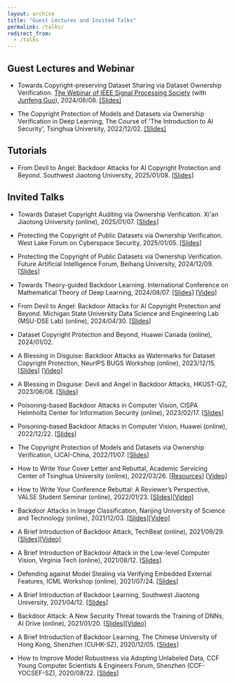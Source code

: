 ```yaml
---
layout: archive
title: "Guest Lectures and Invited Talks"
permalink: /talks/
redirect_from:
  - /talks
---
```

## Guest Lectures and Webinar
* Towards Copyright-preserving Dataset Sharing via Dataset Ownership Verification. [The Webinar of IEEE Signal Processing Society](https://signalprocessingsociety.org/blog/sps-webinar-towards-copyright-preserving-dataset-sharing-dataset-ownership-verification) (with [Junfeng Guo](https://scholar.google.fr/citations?user=TqblqYcAAAAJ&hl=en&oi=ao)), 2024/08/08. [[Slides]](https://www.dropbox.com/scl/fi/bmkdenv4ktzl4shk7tal6/IEEETalk_0808.pdf?rlkey=g4r6jlyxdxm2lvspqh1vecrf7&st=bbhgjl2d&dl=0)

* The Copyright Protection of Models and Datasets via Ownership Verification in Deep Learning, The Course of 'The Introduction to AI Security', Tsinghua University, 2022/12/02. [[Slides]](https://www.dropbox.com/s/iko1490ldglzi0a/DeepCopyrightProtection_THU.pptx?dl=0)

## Tutorials
* From Devil to Angel: Backdoor Attacks for AI Copyright Protection and Beyond. Southwest Jiaotong University, 2025/01/08. [[Slides]](https://www.dropbox.com/scl/fi/g7a4fje33d4r98w0w0ur3/Talk_YimingLi_20250108.pdf?rlkey=qno7yzb3muchlx0aga3yl0sh9&st=jp2vmvka&dl=0)


## Invited Talks
* Towards Dataset Copyright Auditing via Ownership Verification. Xi'an Jiaotong University (online), 2025/01/07. [[Slides]](https://www.dropbox.com/scl/fi/2iw4w5gn75lzzh6nt3l1y/Talk_YimingLi_20250107.pdf?rlkey=ipi7gpp5ob1cxcqg92h6gsw4x&st=2rnmawkm&dl=0)

* Protecting the Copyright of Public Datasets via Ownership Verification. West Lake Forum on Cyberspace Security, 2025/01/05. [[Slides]](https://www.dropbox.com/scl/fi/rpwoyxn7zmypk6a50h4pd/Talk_YimingLi_20250105.pdf?rlkey=szqn6tle70zfs2o5tzs2egjby&st=mf8ybo0l&dl=0)
  
* Protecting the Copyright of Public Datasets via Ownership Verification. Future Artificial
Intelligence Forum, Beihang University, 2024/12/09. [[Slides]](https://www.dropbox.com/scl/fi/3mtqf8rx9rgclc018ru52/PublicDatasetProtection_DOV_1209.pdf?rlkey=k11gdf9ail849yhj18gv70otk&st=acsde89b&dl=0)

* Towards Theory-guided Backdoor Learning. International Conference on Mathematical Theory of Deep Learning, 2024/08/07. [[Slides]](https://www.dropbox.com/scl/fi/43dl18ew5my28qzam48em/CASTalk_Yiming.pdf?rlkey=4vfxdrgdasjgella5798jrjp5&st=ufq6la5b&dl=0) [[Video]](https://www.dropbox.com/scl/fi/6h9sqoongx29oozsv9n07/CASTalk.mp4?rlkey=h4eeas0nwmamp8rpkj9jiw49i&st=i81blvgu&dl=0)

* From Devil to Angel: Backdoor Attacks for AI Copyright Protection and Beyond. Michigan State University Data Science and Engineering Lab (MSU-DSE Lab)
 (online), 2024/04/30. [[Slides]](https://www.dropbox.com/scl/fi/62387mczxgi1l7hjtnmm8/MSUTalk_Yiming_0430.pptx?rlkey=xjuvfro4doa71gf2zimwfxxca&st=pqagru4m&dl=0)
  
* Dataset Copyright Protection and Beyond, Huawei Canada (online), 2024/01/02.
  
* A Blessing in Disguise: Backdoor Attacks as Watermarks for Dataset Copyright Protection, NeurIPS BUGS Workshop (online), 2023/12/15. [[Slides]](https://www.dropbox.com/scl/fi/2yc7n3lvwbsz7990lykrc/NeurIPSTalk_Yiming.pptx?rlkey=t61y3xte03wezavvvxlwc8c9z&dl=0) [[Video]](https://www.dropbox.com/scl/fi/5g23tbmnzp2gfd3menrhm/NeurIPSTalk_Yiming.mp4?rlkey=fdmi3n245n6gcaq2op1oqchc6&dl=0)

* A Blessing in Disguise: Devil and Angel in Backdoor Attacks, HKUST-GZ, 2023/06/08. [[Slides]](https://www.dropbox.com/s/i1316b3dyb5wdam/Talk_HKUST-GZ_YimingLi.pptx?dl=0)

* Poisoning-based Backdoor Attacks in Computer Vision, CISPA Helmholtz Center for Information Security (online), 2023/02/17. [[Slides]](https://www.dropbox.com/s/31hwxb8ia4xfyb7/JobTalk_YimingLi_THU.pptx?dl=0)

* Poisoning-based Backdoor Attacks in Computer Vision, Huawei (online), 2022/12/22. [[Slides]](https://www.dropbox.com/s/raebvv458gwudbp/HuaweiTalk_YimingLi_THU.pptx?dl=0)

* The Copyright Protection of Models and Datasets via Ownership Verification, IJCAI-China, 2022/11/07. [[Slides]](https://www.dropbox.com/s/zrymt1e0y14e7u8/IJCAI-China_Yiming.pptx?dl=0)

* How to Write Your Cover Letter and Rebuttal, Academic Servicing Center of Tsinghua University (online), 2022/03/26. [[Resources]](https://www.dropbox.com/sh/st91drs1915qsa5/AAAguJt0qgsu7Bek5JItIoTsa?dl=0) [[Video]](https://www.dropbox.com/s/0c17nw9qw3c2am8/CoverLetter_Rebuttal.mp4?dl=0)

* How to Write Your Conference Rebuttal: A Reviewer’s Perspective, VALSE Student Seminar (online), 2022/01/23. [[Slides]](https://www.dropbox.com/s/ftq5gs3kbkmzs1a/RebuttalSharing_YimingLi.pptx?dl=0)[[Video]](https://www.dropbox.com/s/r5z3fwaqax63u34/RebuttalSharing_YimingLi.mp4?dl=0)

* Backdoor Attacks in Image Classification, Nanjing University of Science and Technology (online), 2021/12/03. [[Slides]](https://www.dropbox.com/s/h8bgo42h6u14hak/BackdoorIntro.pptx?dl=0)[[Video]](https://www.dropbox.com/s/qyagbdbosgbiwjg/BackdoorAttacks_ImageClassification.mp4?dl=0)

* A Brief Introduction of Backdoor Attack, TechBeat (online), 2021/09/29. [[Slides]](https://www.dropbox.com/s/tfm7hjne5cmoucm/BackdoorAttack_TechBeat.pptx?dl=0)[[Video]](https://www.techbeat.net/talk-info?id=587)

* A Brief Introduction of Backdoor Attack in the Low-level Computer Vision, Virginia Tech (online), 2021/08/12. [[Slides]](https://www.dropbox.com/s/pxm137snbzq2e0t/BackdoorCV_YimingLi.pptx?dl=0)

* Defending against Model Stealing via Verifying Embedded External Features, ICML Workshop (online), 2021/07/24. [[Slides]](https://www.dropbox.com/s/slm1vtnaa1z7hn0/StealingVerification_slides.pptx?dl=0)

* A Brief Introduction of Backdoor Learning, Southwest Jiaotong University, 2021/04/12. [[Slides]](https://www.dropbox.com/s/so882gvchvzdnqp/BackdoorIntro_YimingLi.pptx?dl=0)

* Backdoor Attack: A New Security Threat towards the Training of DNNs, AI Drive (online), 2021/01/20. [[Slides]](https://www.dropbox.com/s/rp7p437s3mvsamj/BackdoorAttackIntro_YimingLi.pptx?dl=0)[[Video]](https://www.bilibili.com/video/BV1ep4y1W7KV)

* A Brief Introduction of Backdoor Learning, The Chinese University of Hong Kong, Shenzhen (CUHK-SZ), 2020/12/05. [[Slides]](https://www.dropbox.com/s/4nb8nywqfvhj6m6/BackdoorLearningIntro_YimingLi.pptx?dl=0)

* How to Improve Model Robustness via Adopting Unlabeled Data, CCF Young Computer Scientists & Engineers Forum, Shenzhen (CCF-YOCSEF-SZ), 2020/08/22. [[Slides]](https://www.dropbox.com/s/y48jq69ofa19j3k/slides_YOCSEF.pdf?dl=0)





